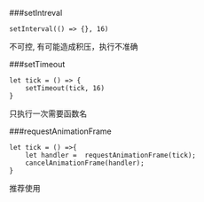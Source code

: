 ###setIntreval

```
setInterval(() => {}, 16)
```
不可控, 有可能造成积压，执行不准确

###setTimeout

```
let tick = () => {
    setTimeout(tick, 16)
}
```
只执行一次需要函数名

###requestAnimationFrame

```
let tick = () =>{
    let handler =  requestAnimationFrame(tick);
    cancelAnimationFrame(handler);
}
```
推荐使用
